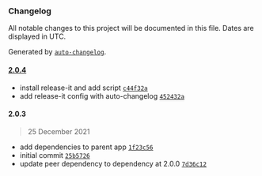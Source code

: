 ### Changelog

All notable changes to this project will be documented in this file. Dates are displayed in UTC.

Generated by [`auto-changelog`](https://github.com/CookPete/auto-changelog).

#### [2.0.4](https://github.com/gpspake/npm-demo/compare/2.0.3...2.0.4)

- install release-it and add script [`c44f32a`](https://github.com/gpspake/npm-demo/commit/c44f32a0ae5e924778bf191794fe78033fe12a87)
- add release-it config with auto-changelog [`452432a`](https://github.com/gpspake/npm-demo/commit/452432a4f17abde813a91d3cf3a46257d8ff67a0)

#### 2.0.3

> 25 December 2021

- add dependencies to parent app [`1f23c56`](https://github.com/gpspake/npm-demo/commit/1f23c56efbeffdf29bdad3545bd706743a1cb96b)
- initial commit [`25b5726`](https://github.com/gpspake/npm-demo/commit/25b57262d6a80c24e7d4a7321ce86803429e4b97)
- update peer dependency to dependency at 2.0.0 [`7d36c12`](https://github.com/gpspake/npm-demo/commit/7d36c1282639314e770f1f1a6b3633d8ec1cdd40)

